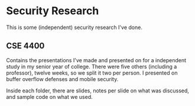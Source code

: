 # Security Research

This is some (independent) security research I've done. 

## CSE 4400

Contains the presentations I've made and presented on for a independent study in my senior year of college. There were five others (including a professor), twelve weeks, so we split it two per person. I presented on buffer overflow defenses and mobile security.

Inside each folder, there are slides, notes per slide on what was discussed, and sample code on what we used.